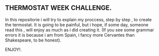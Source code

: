 ## THERMOSTAT WEEK CHALLENGE.

In this repositorie i will try to explain my proccess, step by step , to create
the termostat. It is going to be painful, but i hope, if some day, someone read this
, will enjoy as much as i did creating it. (If you see some grammar errors it is
  because i am from Spain, i fancy more Cervantes than Shakespeare, to be honest).

  ENJOY!.

  
